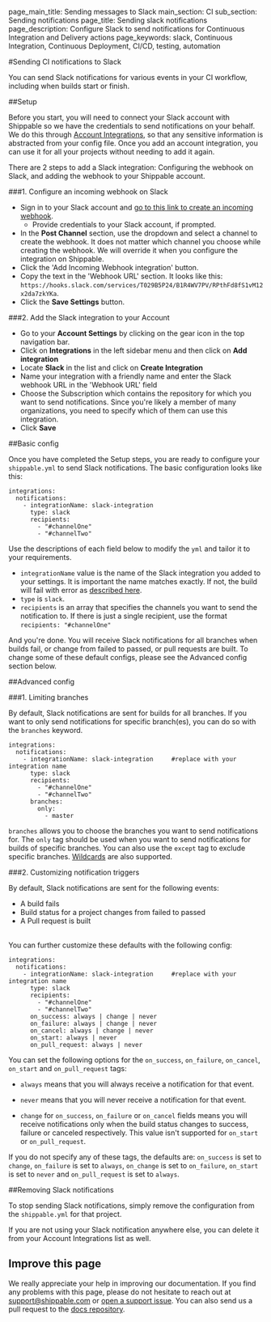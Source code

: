 page_main_title: Sending messages to Slack
main_section: CI
sub_section: Sending notifications
page_title: Sending slack notifications
page_description: Configure Slack to send notifications for Continuous Integration and Delivery actions
page_keywords: slack, Continuous Integration, Continuous Deployment, CI/CD, testing, automation

#Sending CI notifications to Slack

You can send Slack notifications for various events in your CI workflow, including when builds start or finish.

##Setup

Before you start, you will need to connect your Slack account with Shippable so we have the credentials to send notifications on your behalf. We do this through [Account Integrations](../reference/integrations-overview/), so that any sensitive information is abstracted from your config file. Once you add an account integration, you can use it for all your projects without needing to add it again.

There are 2 steps to add a Slack integration: Configuring the webhook on Slack, and adding the webhook to your Shippable account.

###1. Configure an incoming webhook on Slack

*  Sign in to your Slack account and [go to this link to create an incoming webhook](https://my.slack.com/services/new/incoming-webhook/).
     -  Provide credentials to your Slack account, if prompted.
*  In the **Post Channel** section, use the dropdown and select a channel to create the webhook. It does not matter which channel you choose while creating the webhook. We will override it when you configure the integration on Shippable.
*  Click the 'Add Incoming Webhook integration' button.
*  Copy the text in the 'Webhook URL' section. It looks like this: `https://hooks.slack.com/services/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`.
*  Click the **Save Settings** button.


###2. Add the Slack integration to your Account

-  Go to your **Account Settings** by clicking on the gear icon in the top navigation bar.
-  Click on **Integrations** in the left sidebar menu and then click on **Add integration**
-  Locate **Slack** in the list and click on **Create Integration**
-  Name your integration with a friendly name and enter the Slack webhook URL in the 'Webhook URL' field
-  Choose the Subscription which contains the repository for which you want to send notifications. Since you're likely a member of many organizations, you need to specify which of them can use this integration.
-  Click **Save**

##Basic config

Once you have completed the Setup steps, you are ready to configure your `shippable.yml` to send Slack notifications. The basic configuration looks like this:


```
integrations:
  notifications:
    - integrationName: slack-integration   
      type: slack
      recipients:
        - "#channelOne"
        - "#channelTwo"
```
Use the descriptions of each field below to modify the `yml` and tailor it to your requirements.

- `integrationName` value is the name of the Slack integration you added to your settings. It is important the name matches exactly. If not, the build will fail with error as [described here](/ci/troubleshoot/#integration-name-specified-in-yml-does-not-match).
- `type` is `slack`.
- `recipients` is an array that specifies the channels you want to send the notification to. If there is just a single recipient, use the format `recipients: "#channelOne"`

And you're done. You will receive Slack notifications for all branches when builds fail, or change from failed to passed, or pull requests are built. To change some of these default configs, please see the Advanced config section below.


##Advanced config

###1. Limiting branches

By default, Slack notifications are sent for builds for all branches. If you want to only send notifications for specific branch(es), you can do so with the `branches` keyword.

```
integrations:                               
  notifications:
    - integrationName: slack-integration     #replace with your integration name   
      type: slack  
      recipients:
        - "#channelOne"  
        - "#channelTwo"
      branches:
        only:
          - master
```

`branches` allows you to choose the branches you want to send notifications for. The `only` tag should be used when you want to send notifications for builds of specific branches. You can also use the `except` tag to exclude specific branches. [Wildcards](../../ci/advancedOptions/branches/) are also supported.


###2. Customizing notification triggers

By default, Slack notifications are sent for the following events:

- <i class="ion-ios-minus-empty"></i> A build fails
- <i class="ion-ios-minus-empty"></i> Build status for a project changes from failed to passed
- <i class="ion-ios-minus-empty"></i> A Pull request is built

<br>
You can further customize these defaults with the following config:

```
integrations:                               
  notifications:
    - integrationName: slack-integration     #replace with your integration name   
      type: slack  
      recipients:
        - "#channelOne"  
        - "#channelTwo"
      on_success: always | change | never
      on_failure: always | change | never
      on_cancel: always | change | never
      on_start: always | never
      on_pull_request: always | never

```

You can set the following options for the `on_success`, `on_failure`, `on_cancel`, `on_start` and `on_pull_request` tags:

- <i class="ion-ios-minus-empty"></i>`always` means that you will always receive a notification for that event.

- <i class="ion-ios-minus-empty"></i> `never` means that you will never receive a notification for that event.

- <i class="ion-ios-minus-empty"></i> `change` for `on_success`, `on_failure` or `on_cancel` fields means you will receive notifications only when the build status changes to success, failure or canceled respectively. This value isn't supported for `on_start` or `on_pull_request`.

If you do not specify any of these tags, the defaults are: `on_success` is set to `change`, `on_failure` is set to `always`, `on_change` is set to `on_failure`, `on_start` is set to `never` and `on_pull_request` is set to `always`.

##Removing Slack notifications

To stop sending Slack notifications, simply remove the configuration from the `shippable.yml` for that project.

If you are not using your Slack notification anywhere else, you can delete it from your Account Integrations list as well.

## Improve this page

We really appreciate your help in improving our documentation. If you find any problems with this page, please do not hesitate to reach out at [support@shippable.com](mailto:support@shippable.com) or [open a support issue](https://www.github.com/Shippable/support/issues). You can also send us a pull request to the [docs repository](https://www.github.com/Shippable/docs).
